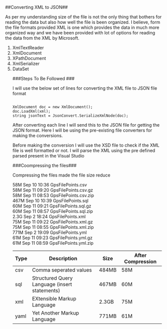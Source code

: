 ##Converting XML to JSON##

As per my understanding size of the file is not the only thing that bothers for reading the data but also how well the file is been organized. I believe, form the file formats provided XML is one which provides the data in much more organized way and we have been provided with lot of options for reading the data from the XML by Microsoft.
<ol>
<li> XmlTextReader </li>
<li> XmlDocument </li>
<li> XPathDocument </li>
<li> XmlSerializer</li>
<li> DataSet </li>

###Steps To Be Followed ###

I will use the below set of lines for converting the XML file to JSON file format
```

XmlDocument doc = new XmlDocument();
doc.LoadXml(xml);
string jsonText = JsonConvert.SerializeXmlNode(doc);
```

After converting each line I will send this to the JSON file for getting the JSON format. Here I will be using the pre-existing file converters for making the conversions.


Before making the conversion I will use the XSD file to check if the XML file is well formatted or not. I will parse the XML using the pre defined parsed present in the Visual Studio

###Coompressing the files###

Compressing the files made the file size reduce

58M Sep 10 10:36 GpsFilePoints.csv <br>
58M Sep 11 09:20 GpsFilePoints.csv.gz <br>
58M Sep 11 08:53 GpsFilePoints.csv.zip <br>
467M Sep 10 10:39 GpsFilePoints.sql <br>
60M Sep 11 09:21 GpsFilePoints.sql.gz <br>
60M Sep 11 08:57 GpsFilePoints.sql.zip <br>
2.3G Sep  2 18:24 GpsFilePoints.xml <br>
75M Sep 11 09:22 GpsFilePoints.xml.gz <br>
75M Sep 11 08:55 GpsFilePoints.xml.zip <br>
771M Sep  2 19:09 GpsFilePoints.yml <br>
61M Sep 11 09:23 GpsFilePoints.yml.gz <br>
61M Sep 11 08:59 GpsFilePoints.yml.zip <br>


| Type | Description                                  | Size    | After Compression   |
|------|----------------------------------------------|---------|---------------------|
| csv  |Comma seperated values                        | 484MB   |   58M               |
| sql  |Structured Query Language (insert statements) | 467MB   |   60M               |
| xml  |EXtensible Markup Language                    | 2.3GB   |   75M               |
| yaml |Yet Another Markup Language                   | 771MB   |   61M               |
